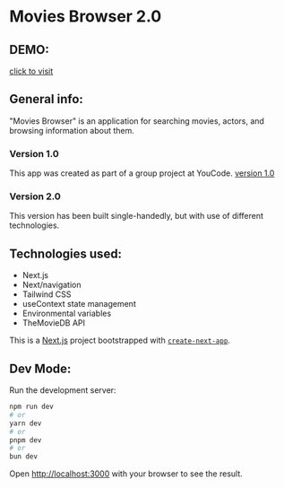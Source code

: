# Movies Browser 2.0

## DEMO:
[click to visit](https://radekw86.github.io/Movies-Browser-2.0/)

## General info:
"Movies Browser" is an application for searching movies, actors, and browsing information about them. 

### Version 1.0 
This app was created as part of a group project at YouCode.
[version 1.0](https://github.com/RadekW86/Movies-Browser)

### Version 2.0
This version has been built single-handedly, but with use of different technologies.

## Technologies used:
<ul>
<li>Next.js</li>
<li>Next/navigation</li>
<li>Tailwind CSS</li>
<li>useContext state management</li>
<li>Environmental variables</li>
<li>TheMovieDB API</li>
</ul>


This is a [Next.js](https://nextjs.org/) project bootstrapped with [`create-next-app`](https://github.com/vercel/next.js/tree/canary/packages/create-next-app).

## Dev Mode:

Run the development server:

```bash
npm run dev
# or
yarn dev
# or
pnpm dev
# or
bun dev
```

Open [http://localhost:3000](http://localhost:3000) with your browser to see the result.
